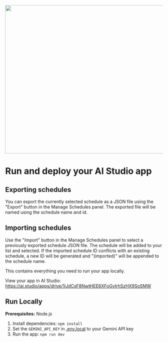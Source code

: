 <div align="center">
<img width="1200" height="475" alt="GHBanner" src="https://github.com/user-attachments/assets/0aa67016-6eaf-458a-adb2-6e31a0763ed6" />
</div>

# Run and deploy your AI Studio app

Exporting schedules
-------------------

You can export the currently selected schedule as a JSON file using the "Export" button in the Manage Schedules panel. The exported file will be named using the schedule name and id.

Importing schedules
-------------------

Use the "Import" button in the Manage Schedules panel to select a previously exported schedule JSON file. The schedule will be added to your list and selected. If the imported schedule ID conflicts with an existing schedule, a new ID will be generated and "(imported)" will be appended to the schedule name.

This contains everything you need to run your app locally.

View your app in AI Studio: https://ai.studio/apps/drive/1iJdCsF8NwtHEE6XFoGvIrhSzHX9SoSMW

## Run Locally

**Prerequisites:**  Node.js


1. Install dependencies:
   `npm install`
2. Set the `GEMINI_API_KEY` in [.env.local](.env.local) to your Gemini API key
3. Run the app:
   `npm run dev`

